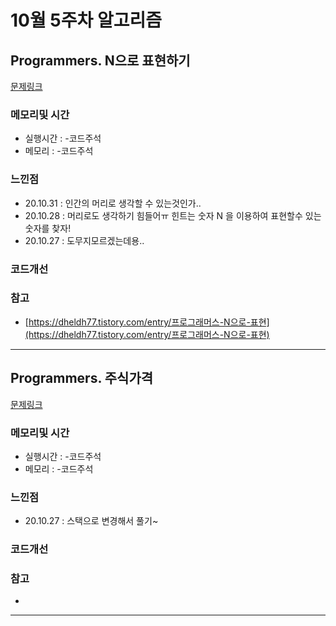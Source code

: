 # 10월 5주차 알고리즘

## Programmers. N으로 표현하기 

[문제링크](https://programmers.co.kr/learn/courses/30/lessons/42895)

### 메모리및 시간
* 실행시간 : -코드주석 
* 메모리 : -코드주석 

### 느낀점
* 20.10.31 : 인간의 머리로  생각할 수 있는것인가..
* 20.10.28 : 머리로도 생각하기 힘들어ㅠ 힌트는 숫자 N 을 이용하여 표현할수 있는 숫자를 찾자!
* 20.10.27 : 도무지모르겠는데용..

### 코드개선 


### 참고
* [https://dheldh77.tistory.com/entry/프로그래머스-N으로-표현](https://dheldh77.tistory.com/entry/프로그래머스-N으로-표현)

---

## Programmers. 주식가격 

[문제링크](https://programmers.co.kr/learn/courses/30/lessons/42584)

### 메모리및 시간
* 실행시간 : -코드주석 
* 메모리 : -코드주석 

### 느낀점
* 20.10.27 : 스택으로 변경해서 풀기~

### 코드개선 


### 참고
*

---


